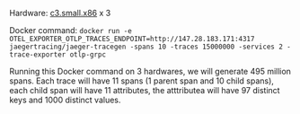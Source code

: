 Hardware: [c3.small.x86](https://deploy.equinix.com/product/servers/c3-small/) x 3

Docker command: `docker run -e OTEL_EXPORTER_OTLP_TRACES_ENDPOINT=http://147.28.183.171:4317 jaegertracing/jaeger-tracegen -spans 10 -traces 15000000 -services 2 -trace-exporter otlp-grpc`

Running this Docker command on 3 hardwares, we will generate 495 million spans. Each trace will have 11 spans (1 parent span and 10 child spans), each child span will have 11 attributes, the atttributea will have 97 distinct keys and 1000 distinct values.
